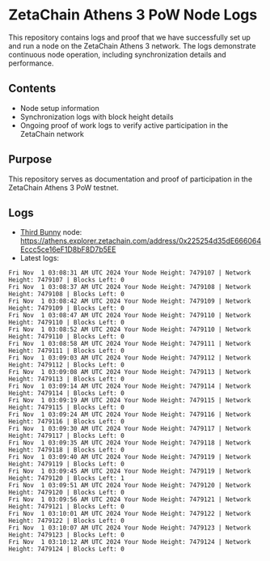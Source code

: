 # ZetaChain Athens 3 PoW Node Logs
This repository contains logs and proof that we have successfully set up and run a node on the ZetaChain Athens 3 network. The logs demonstrate continuous node operation, including synchronization details and performance.

## Contents
- Node setup information
- Synchronization logs with block height details
- Ongoing proof of work logs to verify active participation in the ZetaChain network

## Purpose
This repository serves as documentation and proof of participation in the ZetaChain Athens 3 PoW testnet.

## Logs

- [Third Bunny](https://thirdbunny.xyz/) node: https://athens.explorer.zetachain.com/address/0x225254d35dE666064Eccc5ce16eF1D8bF8D7b5EE
- Latest logs:
```
Fri Nov  1 03:08:31 AM UTC 2024 Your Node Height: 7479107 | Network Height: 7479107 | Blocks Left: 0
Fri Nov  1 03:08:37 AM UTC 2024 Your Node Height: 7479108 | Network Height: 7479108 | Blocks Left: 0
Fri Nov  1 03:08:42 AM UTC 2024 Your Node Height: 7479109 | Network Height: 7479109 | Blocks Left: 0
Fri Nov  1 03:08:47 AM UTC 2024 Your Node Height: 7479110 | Network Height: 7479110 | Blocks Left: 0
Fri Nov  1 03:08:52 AM UTC 2024 Your Node Height: 7479110 | Network Height: 7479110 | Blocks Left: 0
Fri Nov  1 03:08:58 AM UTC 2024 Your Node Height: 7479111 | Network Height: 7479111 | Blocks Left: 0
Fri Nov  1 03:09:03 AM UTC 2024 Your Node Height: 7479112 | Network Height: 7479112 | Blocks Left: 0
Fri Nov  1 03:09:08 AM UTC 2024 Your Node Height: 7479113 | Network Height: 7479113 | Blocks Left: 0
Fri Nov  1 03:09:14 AM UTC 2024 Your Node Height: 7479114 | Network Height: 7479114 | Blocks Left: 0
Fri Nov  1 03:09:19 AM UTC 2024 Your Node Height: 7479115 | Network Height: 7479115 | Blocks Left: 0
Fri Nov  1 03:09:24 AM UTC 2024 Your Node Height: 7479116 | Network Height: 7479116 | Blocks Left: 0
Fri Nov  1 03:09:30 AM UTC 2024 Your Node Height: 7479117 | Network Height: 7479117 | Blocks Left: 0
Fri Nov  1 03:09:35 AM UTC 2024 Your Node Height: 7479118 | Network Height: 7479118 | Blocks Left: 0
Fri Nov  1 03:09:40 AM UTC 2024 Your Node Height: 7479119 | Network Height: 7479119 | Blocks Left: 0
Fri Nov  1 03:09:45 AM UTC 2024 Your Node Height: 7479119 | Network Height: 7479120 | Blocks Left: 1
Fri Nov  1 03:09:51 AM UTC 2024 Your Node Height: 7479120 | Network Height: 7479120 | Blocks Left: 0
Fri Nov  1 03:09:56 AM UTC 2024 Your Node Height: 7479121 | Network Height: 7479121 | Blocks Left: 0
Fri Nov  1 03:10:01 AM UTC 2024 Your Node Height: 7479122 | Network Height: 7479122 | Blocks Left: 0
Fri Nov  1 03:10:07 AM UTC 2024 Your Node Height: 7479123 | Network Height: 7479123 | Blocks Left: 0
Fri Nov  1 03:10:12 AM UTC 2024 Your Node Height: 7479124 | Network Height: 7479124 | Blocks Left: 0
```
